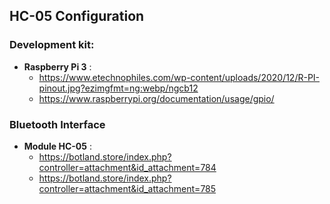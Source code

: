 ## HC-05 Configuration
### Development kit:
- **Raspberry Pi 3** :
  - https://www.etechnophiles.com/wp-content/uploads/2020/12/R-PI-pinout.jpg?ezimgfmt=ng:webp/ngcb12
  - https://www.raspberrypi.org/documentation/usage/gpio/
### Bluetooth Interface
- **Module HC-05** : 
  - https://botland.store/index.php?controller=attachment&id_attachment=784
  - https://botland.store/index.php?controller=attachment&id_attachment=785

                           
